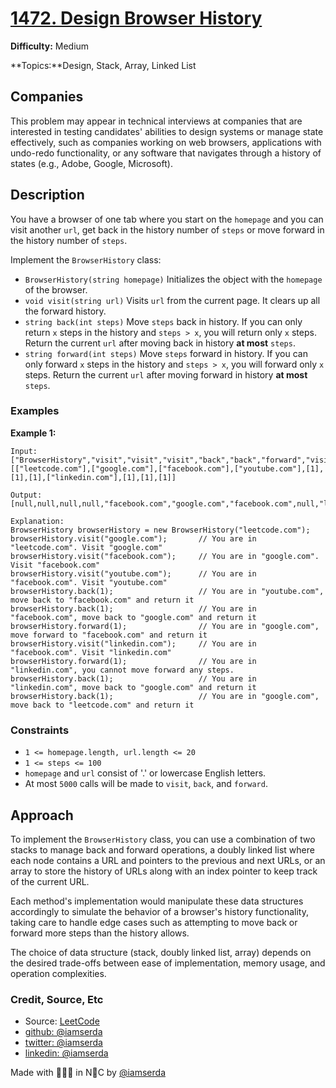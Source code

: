 # [1472. Design Browser History](https://leetcode.com/problems/design-browser-history/description)


**Difficulty:** Medium

**Topics:**Design, Stack, Array, Linked List

## Companies

This problem may appear in technical interviews at companies that are interested in testing candidates' abilities to design systems or manage state effectively, such as companies working on web browsers, applications with undo-redo functionality, or any software that navigates through a history of states (e.g., Adobe, Google, Microsoft).

## Description

You have a browser of one tab where you start on the `homepage` and you can visit another `url`, get back in the history number of `steps` or move forward in the history number of `steps`.

Implement the `BrowserHistory` class:

- `BrowserHistory(string homepage)` Initializes the object with the `homepage` of the browser.
- `void visit(string url)` Visits `url` from the current page. It clears up all the forward history.
- `string back(int steps)` Move `steps` back in history. If you can only return `x` steps in the history and `steps > x`, you will return only `x` steps. Return the current `url` after moving back in history **at most** `steps`.
- `string forward(int steps)` Move `steps` forward in history. If you can only forward `x` steps in the history and `steps > x`, you will forward only `x` steps. Return the current `url` after moving forward in history **at most** `steps`.

### Examples

**Example 1:**

```plaintext
Input:
["BrowserHistory","visit","visit","visit","back","back","forward","visit","forward","back","back"]
[["leetcode.com"],["google.com"],["facebook.com"],["youtube.com"],[1],[1],[1],["linkedin.com"],[1],[1],[1]]

Output:
[null,null,null,null,"facebook.com","google.com","facebook.com",null,"linkedin.com","google.com","leetcode.com"]

Explanation:
BrowserHistory browserHistory = new BrowserHistory("leetcode.com");
browserHistory.visit("google.com");       // You are in "leetcode.com". Visit "google.com"
browserHistory.visit("facebook.com");     // You are in "google.com". Visit "facebook.com"
browserHistory.visit("youtube.com");      // You are in "facebook.com". Visit "youtube.com"
browserHistory.back(1);                   // You are in "youtube.com", move back to "facebook.com" and return it
browserHistory.back(1);                   // You are in "facebook.com", move back to "google.com" and return it
browserHistory.forward(1);                // You are in "google.com", move forward to "facebook.com" and return it
browserHistory.visit("linkedin.com");     // You are in "facebook.com". Visit "linkedin.com"
browserHistory.forward(1);                // You are in "linkedin.com", you cannot move forward any steps.
browserHistory.back(1);                   // You are in "linkedin.com", move back to "google.com" and return it
browserHistory.back(1);                   // You are in "google.com", move back to "leetcode.com" and return it
```

### Constraints

- `1 <= homepage.length, url.length <= 20`
- `1 <= steps <= 100`
- `homepage` and `url` consist of '.' or lowercase English letters.
- At most `5000` calls will be made to `visit`, `back`, and `forward`.

## Approach

To implement the `BrowserHistory` class, you can use a combination of two stacks to manage back and forward operations, a doubly linked list where each node contains a URL and pointers to the previous and next URLs, or an array to store the history of URLs along with an index pointer to keep track of the current URL.

Each method's implementation would manipulate these data structures accordingly to simulate the behavior of a browser's history functionality, taking care to handle edge cases such as attempting to move back or forward more steps than the history allows.

The choice of data structure (stack, doubly linked list, array) depends on the desired trade-offs between ease of implementation, memory usage, and operation complexities.

### Credit, Source, Etc

- Source: [LeetCode](https://leetcode.com/problems/design-browser-history/description)
- [github: @iamserda](https://github.com/iamserda)
- [twitter: @iamserda](https://twitter.com/iamserda)
- [linkedin: @iamserda](https://linkedin.com/in/iamserda)

Made with 🤍🫶🏿 in N🗽C by [@iamserda](https://www.twitter.com/iamserda)
